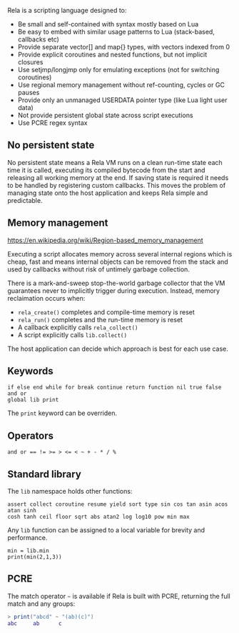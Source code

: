 Rela is a scripting language designed to:

* Be small and self-contained with syntax mostly based on Lua
* Be easy to embed with similar usage patterns to Lua (stack-based, callbacks etc)
* Provide separate vector[] and map{} types, with vectors indexed from 0
* Provide explicit coroutines and nested functions, but not implicit closures
* Use setjmp/longjmp only for emulating exceptions (not for switching coroutines)
* Use regional memory management without ref-counting, cycles or GC pauses
* Provide only an unmanaged USERDATA pointer type (like Lua light user data)
* Not provide persistent global state across script executions
* Use PCRE regex syntax

## No persistent state

No persistent state means a Rela VM runs on a clean run-time state each time
it is called, executing its compiled bytecode from the start and releasing
all working memory at the end. If saving state is required it needs to be
handled by registering custom callbacks. This moves the problem of managing
state onto the host application and keeps Rela simple and predictable.

## Memory management

https://en.wikipedia.org/wiki/Region-based_memory_management

Executing a script allocates memory across several internal regions which is
cheap, fast and means internal objects can be removed from the stack and used
by callbacks without risk of untimely garbage collection.

There is a mark-and-sweep stop-the-world garbage collector that the VM
guarantees never to implicitly trigger during execution. Instead, memory
reclaimation occurs when:

* `rela_create()` completes and compile-time memory is reset
* `rela_run()` completes and the run-time memory is reset
* A callback explicitly calls `rela_collect()`
* A script explicitly calls `lib.collect()`

The host application can decide which approach is best for each use case.

## Keywords

```
if else end while for break continue return function nil true false and or
global lib print
```

The `print` keyword can be overriden.

## Operators

```
and or == != >= > <= < ~ + - * / %
```

## Standard library

The `lib` namespace holds other functions:

```
assert collect coroutine resume yield sort type sin cos tan asin acos atan sinh
cosh tanh ceil floor sqrt abs atan2 log log10 pow min max
```

Any `lib` function can be assigned to a local variable for brevity and
performance.

```
min = lib.min
print(min(2,1,3))
```

## PCRE

The match operator `~` is available if Rela is built with PCRE, returning the
full match and any groups:

```lua
> print("abcd" ~ "(ab)(c)")
abc     ab      c
```

